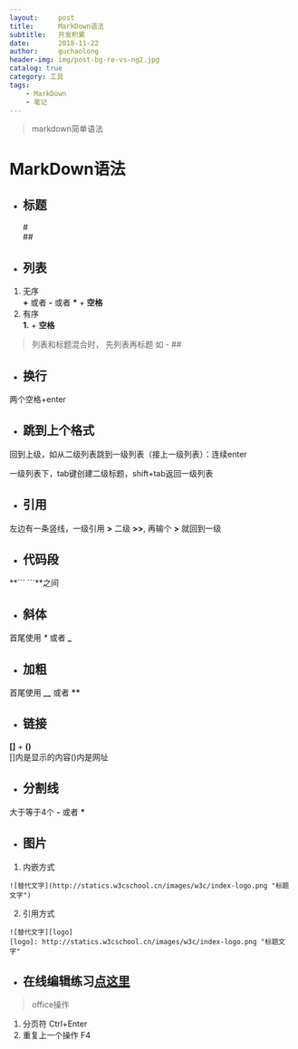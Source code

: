 ```yaml
---
layout:     post
title:      MarkDown语法
subtitle:   开发积累
date:       2018-11-22
author:     guchaolong
header-img: img/post-bg-re-vs-ng2.jpg
catalog: true
category: 工具
tags:
    - MarkDown
    - 笔记
---
```


>markdown简单语法  

# MarkDown语法
- ## 标题  
    \#  
    \##

- ## 列表
1. 无序  
__+__ 或者 __-__ 或者 __\*__ + __空格__
2. 有序  
__1.__ + __空格__
> 列表和标题混合时， 先列表再标题 如  - ##

- ## 换行
两个空格+enter

- ## 跳到上个格式
回到上级，如从二级列表跳到一级列表（接上一级列表）：连续enter

一级列表下，tab键创建二级标题，shift+tab返回一级列表

- ## 引用
左边有一条竖线，一级引用 __\>__  二级 __\>>__, 再输个 __\>__ 就回到一级

- ## 代码段
**\```  ```**之间 


- ## 斜体
首尾使用 _\*_ 或者 **\_**

- ## 加粗
首尾使用 **\_\_** 或者 __\*\*__



- ## 链接
__\[]__ + __()__  
[]内是显示的内容()内是网址

- ## 分割线
大于等于4个 __-__ 或者 __\*__

- ## 图片
1. 内嵌方式  
```
![替代文字](http://statics.w3cschool.cn/images/w3c/index-logo.png "标题文字")
```  
2. 引用方式
```
![替代文字][logo]
[logo]: http://statics.w3cschool.cn/images/w3c/index-logo.png "标题文字"
```

- ## 在线编辑练习[点这里](https://1024tools.com/markdown)


>office操作
1. 分页符 Ctrl+Enter
2. 重复上一个操作 F4


